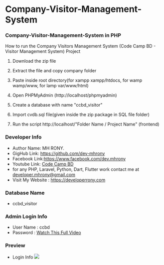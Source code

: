 # Company-Visitor-Management-System
### Company-Visitor-Management-System in PHP



How to run the Company Visitors Management System (Code Camp BD - Visitor Management System) Project

1. Download the  zip file

2. Extract the file and copy company folder

3. Paste inside root directory(for xampp xampp/htdocs, for wamp wamp/www, for lamp var/www/html)

4. Open PHPMyAdmin (http://localhost/phpmyadmin)

5. Create a database with name "ccbd_visitor"

6. Import cvdb.sql file(given inside the zip package in SQL file folder)

7. Run the script http://localhost/"Folder Name / Project Name" (frontend)

### Developer Info

- Author Name: MH RONY.
- GigHub Link: https://github.com/dev-mhrony
- Facebook Link:https://www.facebook.com/dev.mhrony
- Youtube Link: <a href = "https://www.youtube.com/@codecampbdofficial"> Code Camp BD</a>
- for any PHP, Laravel, Python, Dart, Flutter work contact me at developer.mhrony@gmail.com
- Visit My Website : https://developerrony.com

### Database Name
- ccbd_visitor


### Admin Login Info
 - User Name : ccbd
 - Password  : <a href = "#">Watch This Full Video</a>

### Preview

 - Login Info
    <img src="screen/login.png">